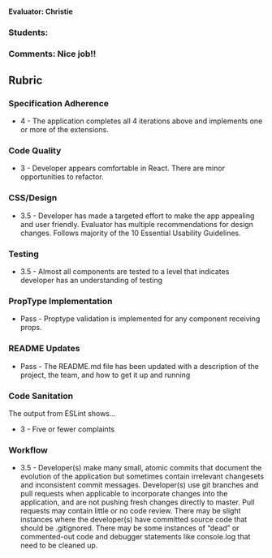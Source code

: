 #### Evaluator: Christie
### Students:
### Comments: Nice job!!

## Rubric

### Specification Adherence

* 4 - The application completes all 4 iterations above and implements one or more of the extensions.

### Code Quality

* 3 - Developer appears comfortable in React. There are minor opportunities to refactor.

### CSS/Design

* 3.5 - Developer has made a targeted effort to make the app appealing and user friendly. Evaluator has multiple recommendations for design changes. Follows majority of the 10 Essential Usability Guidelines.

### Testing

* 3.5 - Almost all components are tested to a level that indicates developer has an understanding of testing

### PropType Implementation

* Pass - Proptype validation is implemented for any component receiving props.

### README Updates

* Pass - The README.md file has been updated with a description of the project, the team, and how to get it up and
  running

### Code Sanitation

The output from ESLint shows…

* 3 - Five or fewer complaints

### Workflow

* 3.5 - Developer(s) make many small, atomic commits that document the evolution of the application but sometimes contain irrelevant changesets and inconsistent commit messages. Developer(s) use git branches and pull requests when applicable to incorporate changes into the application, and are not pushing fresh changes directly to master. Pull requests may contain little or no code review. There may be slight instances where the developer(s) have committed source code that should be .gitignored. There may be some instances of “dead” or commented-out code and debugger statements like console.log that need to be cleaned up.
